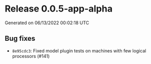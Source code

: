 # Release 0.0.5-app-alpha

Generated on 06/13/2022 00:02:18 UTC

## Bug fixes
 - `8e95cdc3`:  Fixed model plugin tests on machines with few logical processors (#141)
